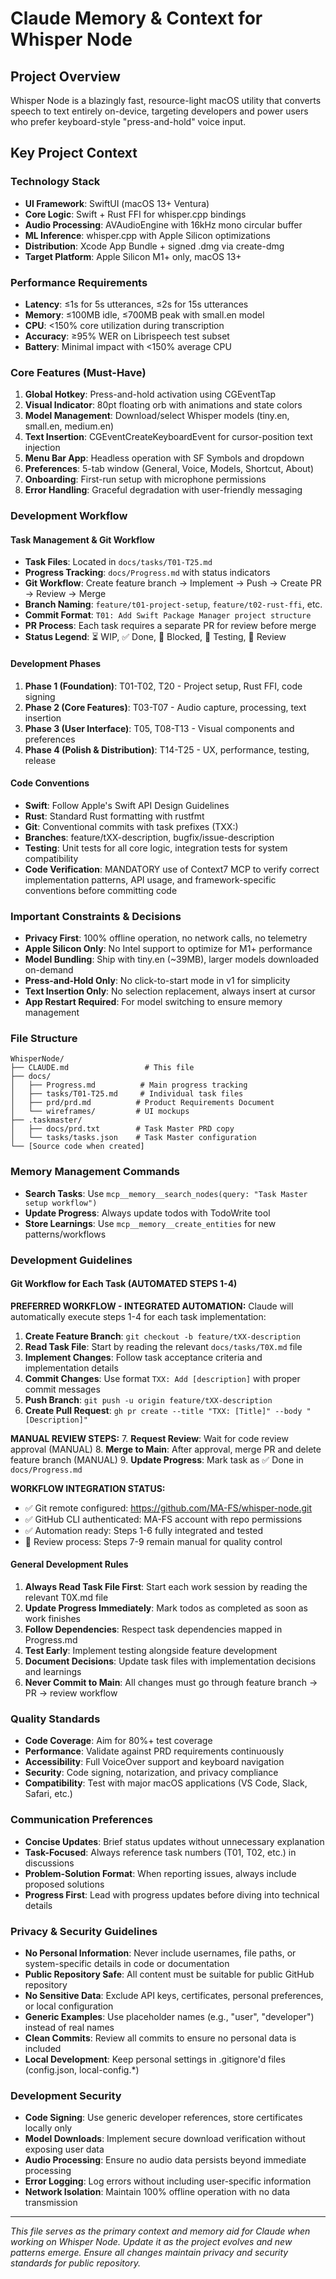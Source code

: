# Claude Memory & Context for Whisper Node

## Project Overview
Whisper Node is a blazingly fast, resource-light macOS utility that converts speech to text entirely on-device, targeting developers and power users who prefer keyboard-style "press-and-hold" voice input.

## Key Project Context

### Technology Stack
- **UI Framework**: SwiftUI (macOS 13+ Ventura)
- **Core Logic**: Swift + Rust FFI for whisper.cpp bindings
- **Audio Processing**: AVAudioEngine with 16kHz mono circular buffer
- **ML Inference**: whisper.cpp with Apple Silicon optimizations
- **Distribution**: Xcode App Bundle + signed .dmg via create-dmg
- **Target Platform**: Apple Silicon M1+ only, macOS 13+

### Performance Requirements
- **Latency**: ≤1s for 5s utterances, ≤2s for 15s utterances
- **Memory**: ≤100MB idle, ≤700MB peak with small.en model
- **CPU**: <150% core utilization during transcription
- **Accuracy**: ≥95% WER on Librispeech test subset
- **Battery**: Minimal impact with <150% average CPU

### Core Features (Must-Have)
1. **Global Hotkey**: Press-and-hold activation using CGEventTap
2. **Visual Indicator**: 80pt floating orb with animations and state colors
3. **Model Management**: Download/select Whisper models (tiny.en, small.en, medium.en)
4. **Text Insertion**: CGEventCreateKeyboardEvent for cursor-position text injection
5. **Menu Bar App**: Headless operation with SF Symbols and dropdown
6. **Preferences**: 5-tab window (General, Voice, Models, Shortcut, About)
7. **Onboarding**: First-run setup with microphone permissions
8. **Error Handling**: Graceful degradation with user-friendly messaging

### Development Workflow

#### Task Management & Git Workflow
- **Task Files**: Located in `docs/tasks/T01-T25.md`
- **Progress Tracking**: `docs/Progress.md` with status indicators
- **Git Workflow**: Create feature branch → Implement → Push → Create PR → Review → Merge
- **Branch Naming**: `feature/t01-project-setup`, `feature/t02-rust-ffi`, etc.
- **Commit Format**: `T01: Add Swift Package Manager project structure`
- **PR Process**: Each task requires a separate PR for review before merge
- **Status Legend**: ⏳ WIP, ✅ Done, 🛂 Blocked, 🧪 Testing, 🔄 Review

#### Development Phases
1. **Phase 1 (Foundation)**: T01-T02, T20 - Project setup, Rust FFI, code signing
2. **Phase 2 (Core Features)**: T03-T07 - Audio capture, processing, text insertion
3. **Phase 3 (User Interface)**: T05, T08-T13 - Visual components and preferences
4. **Phase 4 (Polish & Distribution)**: T14-T25 - UX, performance, testing, release

#### Code Conventions
- **Swift**: Follow Apple's Swift API Design Guidelines
- **Rust**: Standard Rust formatting with rustfmt
- **Git**: Conventional commits with task prefixes (TXX:)
- **Branches**: feature/tXX-description, bugfix/issue-description
- **Testing**: Unit tests for all core logic, integration tests for system compatibility
- **Code Verification**: MANDATORY use of Context7 MCP to verify correct implementation patterns, API usage, and framework-specific conventions before committing code

### Important Constraints & Decisions
- **Privacy First**: 100% offline operation, no network calls, no telemetry
- **Apple Silicon Only**: No Intel support to optimize for M1+ performance
- **Model Bundling**: Ship with tiny.en (~39MB), larger models downloaded on-demand
- **Press-and-Hold Only**: No click-to-start mode in v1 for simplicity
- **Text Insertion Only**: No selection replacement, always insert at cursor
- **App Restart Required**: For model switching to ensure memory management

### File Structure
```
WhisperNode/
├── CLAUDE.md                 # This file
├── docs/
│   ├── Progress.md          # Main progress tracking
│   ├── tasks/T01-T25.md     # Individual task files
│   ├── prd/prd.md          # Product Requirements Document
│   └── wireframes/         # UI mockups
├── .taskmaster/
│   ├── docs/prd.txt        # Task Master PRD copy
│   └── tasks/tasks.json    # Task Master configuration
└── [Source code when created]
```

### Memory Management Commands
- **Search Tasks**: Use `mcp__memory__search_nodes(query: "Task Master setup workflow")`
- **Update Progress**: Always update todos with TodoWrite tool
- **Store Learnings**: Use `mcp__memory__create_entities` for new patterns/workflows

### Development Guidelines

#### Git Workflow for Each Task (AUTOMATED STEPS 1-4)
**PREFERRED WORKFLOW - INTEGRATED AUTOMATION:**
Claude will automatically execute steps 1-4 for each task implementation:

1. **Create Feature Branch**: `git checkout -b feature/tXX-description`
2. **Read Task File**: Start by reading the relevant `docs/tasks/T0X.md` file
3. **Implement Changes**: Follow task acceptance criteria and implementation details
4. **Commit Changes**: Use format `TXX: Add [description]` with proper commit messages
5. **Push Branch**: `git push -u origin feature/tXX-description`
6. **Create Pull Request**: `gh pr create --title "TXX: [Title]" --body "[Description]"`

**MANUAL REVIEW STEPS:**
7. **Request Review**: Wait for code review approval (MANUAL)
8. **Merge to Main**: After approval, merge PR and delete feature branch (MANUAL)
9. **Update Progress**: Mark task as ✅ Done in `docs/Progress.md`

**WORKFLOW INTEGRATION STATUS:**
- ✅ Git remote configured: <https://github.com/MA-FS/whisper-node.git>
- ✅ GitHub CLI authenticated: MA-FS account with repo permissions
- ✅ Automation ready: Steps 1-6 fully integrated and tested
- 🔄 Review process: Steps 7-9 remain manual for quality control

#### General Development Rules
1. **Always Read Task File First**: Start each work session by reading the relevant T0X.md file
2. **Update Progress Immediately**: Mark todos as completed as soon as work finishes
3. **Follow Dependencies**: Respect task dependencies mapped in Progress.md
4. **Test Early**: Implement testing alongside feature development
5. **Document Decisions**: Update task files with implementation decisions and learnings
6. **Never Commit to Main**: All changes must go through feature branch → PR → review workflow

### Quality Standards
- **Code Coverage**: Aim for 80%+ test coverage
- **Performance**: Validate against PRD requirements continuously
- **Accessibility**: Full VoiceOver support and keyboard navigation
- **Security**: Code signing, notarization, and privacy compliance
- **Compatibility**: Test with major macOS applications (VS Code, Slack, Safari, etc.)

### Communication Preferences
- **Concise Updates**: Brief status updates without unnecessary explanation
- **Task-Focused**: Always reference task numbers (T01, T02, etc.) in discussions
- **Problem-Solution Format**: When reporting issues, always include proposed solutions
- **Progress First**: Lead with progress updates before diving into technical details

### Privacy & Security Guidelines
- **No Personal Information**: Never include usernames, file paths, or system-specific details in code or documentation
- **Public Repository Safe**: All content must be suitable for public GitHub repository
- **No Sensitive Data**: Exclude API keys, certificates, personal preferences, or local configuration
- **Generic Examples**: Use placeholder names (e.g., "user", "developer") instead of real names
- **Clean Commits**: Review all commits to ensure no personal data is included
- **Local Development**: Keep personal settings in .gitignore'd files (config.json, local-config.*)

### Development Security
- **Code Signing**: Use generic developer references, store certificates locally only
- **Model Downloads**: Implement secure download verification without exposing user data
- **Audio Processing**: Ensure no audio data persists beyond immediate processing
- **Error Logging**: Log errors without including user-specific information
- **Network Isolation**: Maintain 100% offline operation with no data transmission

---

*This file serves as the primary context and memory aid for Claude when working on Whisper Node. Update it as the project evolves and new patterns emerge. Ensure all changes maintain privacy and security standards for public repository.*